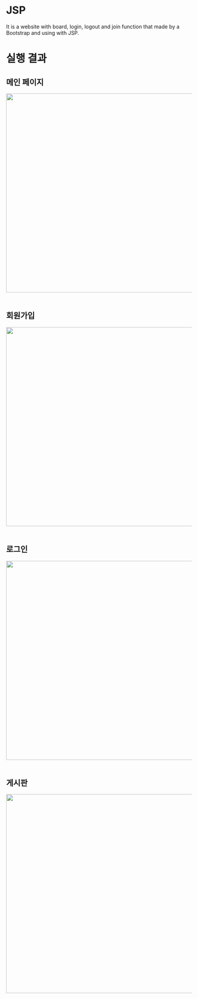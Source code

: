 # JSP
It is a website with board, login, logout and join function that made by a Bootstrap and using with JSP.


# 실행 결과
## 메인 페이지
<img width="540" src="https://user-images.githubusercontent.com/49601361/82676865-09a96780-9c82-11ea-84d2-6ba41902759e.png"><br>
<br>
## 회원가입
<img width="540" src="https://user-images.githubusercontent.com/49601361/82676865-09a96780-9c82-11ea-84d2-6ba41902759e.png"><br>
<br>
## 로그인 
<img width="540" src="https://user-images.githubusercontent.com/49601361/82676998-45443180-9c82-11ea-8f1b-46d8803b6cbb.png"><br>
<br>
## 게시판 
<img width="540" src="https://user-images.githubusercontent.com/49601361/82676670-bc2cfa80-9c81-11ea-8c51-c13f0e0e9f9f.png"><br>
<br>
